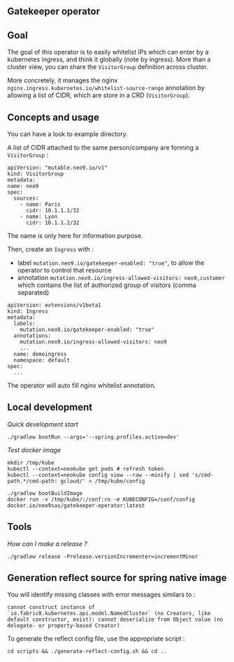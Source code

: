 Gatekeeper operator
-------------------

Goal
----

The goal of this operator is to easily whitelist IPs which can enter by a kubernetes ingress, and think it
globally (note by ingress). More than a cluster view, you can share the `VisitorGroup` definition across cluster.

More concretely, it manages the nginx `nginx.ingress.kubernetes.io/whitelist-source-range` annotation by allowing 
a list of CIDR, which are store in a CRD (`VisitorGroup`).


Concepts and usage
------------------

You can have a look to example directory.

A list of CIDR attached to the same person/company are forming a `VisitorGroup` :
```
apiVersion: "mutable.neo9.io/v1"
kind: VisitorGroup
metadata:
name: neo9
spec:
  sources:
    - name: Paris
      cidr: 10.1.1.1/32
    - name: Lyon
      cidr: 10.1.1.2/32
```
The name is only here for information purpose.

Then, create an `Ingress` with :
* label `mutation.neo9.io/gatekeeper-enabled: "true"`, to allow the operator to control that resource
* annotation `mutation.neo9.io/ingress-allowed-visitors: neo9,customer` which contains the list of authorized group of visitors (comma separated)
```
apiVersion: extensions/v1beta1
kind: Ingress
metadata:
  labels:
    mutation.neo9.io/gatekeeper-enabled: "true"
  annotations:
    mutation.neo9.io/ingress-allowed-visitors: neo9
    ...
  name: demoingress
  namespace: default
spec:
  ...
```

The operator will auto fill nginx whitelist annotation.


Local development
-----------------

*Quick development start*
```
./gradlew bootRun --args='--spring.profiles.active=dev'
```

*Test docker image*
```
mkdir /tmp/kube
kubectl --context=neokube get pods # refresh token
kubectl --context=neokube config view --raw --minify | sed 's/cmd-path.*/cmd-path: gcloud/' > /tmp/kube/config

./gradlew bootBuildImage
docker run -v /tmp/kube/:/conf:ro -e KUBECONFIG=/conf/config docker.io/neo9sas/gatekeeper-operator:latest
```

Tools
------

*How can I make a release ?*
```
./gradlew release -Prelease.versionIncrementer=incrementMinor
```

Generation reflect source for spring native image
-------------------------------------------------

You will identify missing classes with error messages similars to :
```
cannot construct instance of `io.fabric8.kubernetes.api.model.NamedCluster` (no Creators, like default constructor, exist): cannot deserialize from Object value (no delegate- or property-based Creator)
```

To generate the reflect config file, use the appropriate script :
```
cd scripts && ./generate-reflect-config.sh && cd ..
```
